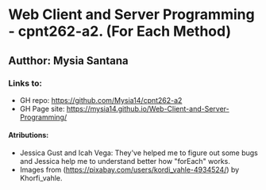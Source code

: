 # Web Client and Server Programming - cpnt262-a2. (For Each Method)

## Autthor: Mysia Santana


### Links to:

* GH repo: https://github.com/Mysia14/cpnt262-a2
* GH Page site: https://mysia14.github.io/Web-Client-and-Server-Programming/



#### Atributions:

 - Jessica Gust and Icah Vega: They've helped me to figure out some bugs and Jessica help me to understand better how "forEach" works.
 - Images from (https://pixabay.com/users/kordi_vahle-4934524/) by Khorfi_vahle.
